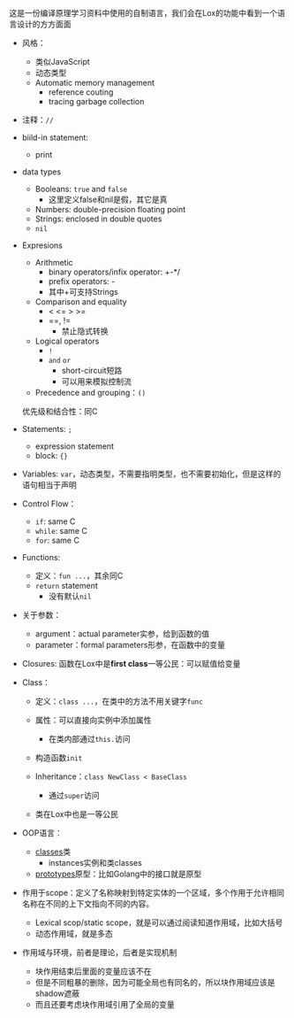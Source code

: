 这是一份编译原理学习资料中使用的自制语言，我们会在Lox的功能中看到一个语言设计的方方面面

+ 风格：
	+ 类似JavaScript
	+ 动态类型
	+ Automatic memory management
		+ reference couting
		+ tracing garbage collection

+ 注释：`//`
+ biild-in statement: 
	+ print

+ data types
	+ Booleans: `true` and `false`
		+ 这里定义false和nil是假，其它是真
	+ Numbers: double-precision floating point
	+ Strings: enclosed in double quotes
	+ `nil`

+ Expresions
	+ Arithmetic
		+ binary operators/infix operator: +-*/
		+ prefix operators: -
		+ 其中+可支持Strings
	+ Comparison and equality
		+ < <= > >=
		+ =\=, !=
			+ 禁止隐式转换
	+ Logical operators
		+ `!`
		+ `and` `or`
			+ short-circuit短路
			+ 可以用来模拟控制流
	+ Precedence and grouping：`()`

	优先级和结合性：同C

+ Statements: `;`
	+ expression statement
	+ block: `{}`

+ Variables: `var`，动态类型，不需要指明类型，也不需要初始化，但是这样的语句相当于声明

+ Control Flow：
	+ `if`: same C
	+ `while`: same C
	+ `for`: same C

+ Functions: 
	+ 定义：`fun ...`，其余同C
	+ `return` statement
		+ 没有默认`nil`

+ 关于参数：
	+ argument：actual parameter实参，给到函数的值
	+ parameter：formal parameters形参，在函数中的变量

+ Closures: 函数在Lox中是**first class**一等公民：可以赋值给变量

+ Class：
	+ 定义：`class ...`，在类中的方法不用关键字`func`
	+ 属性：可以直接向实例中添加属性
		+ 在类内部通过`this.`访问
	+ 构造函数`init`
	+ Inheritance：`class NewClass < BaseClass`
		+ 通过`super`访问

	+ 类在Lox中也是一等公民

+ OOP语言：
	+ [classes](https://en.wikipedia.org/wiki/Class-based_programming)类
		+ instances实例和类classes
	+ [prototypes](https://en.wikipedia.org/wiki/Prototype-based_programming)原型：比如Golang中的接口就是原型

+ 作用于scope：定义了名称映射到特定实体的一个区域，多个作用于允许相同名称在不同的上下文指向不同的内容。
	+ Lexical scop/static scope，就是可以通过阅读知道作用域，比如大括号
	+ 动态作用域，就是多态

+ 作用域与环境，前者是理论，后者是实现机制
	+ 块作用结束后里面的变量应该不在
	+ 但是不同粗暴的删除，因为可能全局也有同名的，所以块作用域应该是shadow遮蔽
	+ 而且还要考虑块作用域引用了全局的变量
 
